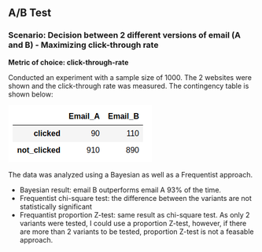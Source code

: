 ## A/B Test 

### Scenario: Decision between 2 different versions of email (A and B) - Maximizing click-through rate

**Metric of choice: click-through-rate**

Conducted an experiment with a sample size of 1000. The 2 websites were shown and the click-through rate was measured.
The contingency table is shown below:

![image](contingency_table.png)

The data was analyzed using a Bayesian as well as a Frequentist approach.
- Bayesian result: email B outperforms email A 93% of the time.
- Frequentist chi-square test: the difference between the variants are not statistically significant
- Frequantist proportion Z-test: same result as chi-square test. As only 2 variants were tested, I could use a proportion Z-test, however, if there are more than 2 variants to be tested, proportion Z-test is not a feasable approach.
